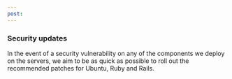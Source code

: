 ```yaml
---
post: 
---
```


### Security updates

In the event of a security vulnerability on any of the components we deploy on the servers, we aim to be as quick as possible to roll out the recommended patches for Ubuntu, Ruby and Rails.

